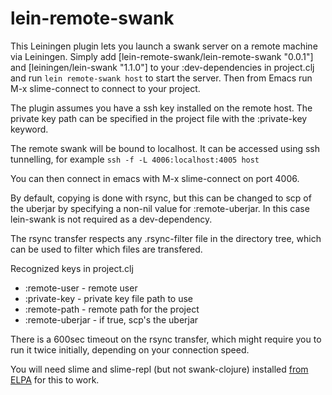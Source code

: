 # lein-remote-swank

This Leiningen plugin lets you launch a swank server on a remote machine via
Leiningen. Simply add [lein-remote-swank/lein-remote-swank "0.0.1"] and
[leiningen/lein-swank "1.1.0"] to your :dev-dependencies in project.clj and run
`lein remote-swank host` to start the server. Then from Emacs run M-x
slime-connect to connect to your project.

The plugin assumes you have a ssh key installed on the remote host.  The private
key path can be specified in the project file with the :private-key keyword.

The remote swank will be bound to localhost.  It can be accessed using ssh
tunnelling, for example `ssh -f -L 4006:localhost:4005 host`

You can then connect in emacs with M-x slime-connect on port 4006.

By default, copying is done with rsync, but this can be changed to scp of the
uberjar by specifying a non-nil value for :remote-uberjar. In this case
lein-swank is not required as a dev-dependency.

The rsync transfer respects any .rsync-filter file in the directory tree,
which can be used to filter which files are transfered.

Recognized keys in project.clj
-  :remote-user - remote user
-  :private-key - private key file path to use
-  :remote-path - remote path for the project
-  :remote-uberjar - if true, scp's the uberjar

There is a 600sec timeout on the rsync transfer, which might require you to run
it twice initially, depending on your connection speed.

You will need slime and slime-repl (but not swank-clojure) installed
[from ELPA](http://tromey.com/elpa) for this to work.

